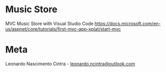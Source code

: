 # Music Store
MVC Music Store with Visual Studio Code
https://docs.microsoft.com/en-us/aspnet/core/tutorials/first-mvc-app-xplat/start-mvc

# Meta
Leonardo Nascimento Cintra - leonardo.ncintra@outlook.com
